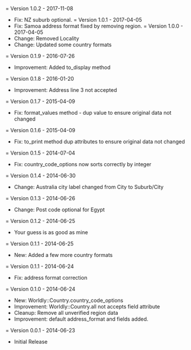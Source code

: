 = Version 1.0.2 - 2017-11-08
  * Fix: NZ suburb optional.
= Version 1.0.1 - 2017-04-05
  * Fix: Samoa address format fixed by removing region.
= Version 1.0.0 - 2017-04-05
  * Change: Removed Locality
  * Change: Updated some country formats

= Version 0.1.9 - 2016-07-26
  * Improvement: Added to_display method

= Version 0.1.8 - 2016-01-20
  * Improvement: Address line 3 not accepted

= Version 0.1.7 - 2015-04-09
  * Fix: format_values method - dup value to ensure original data not changed

= Version 0.1.6 - 2015-04-09
  * Fix: to_print method dup attributes to ensure original data not changed

= Version 0.1.5 - 2014-07-04
  * Fix: country_code_options now sorts correctly by integer

= Version 0.1.4 - 2014-06-30
  * Change: Australia city label changed from City to Suburb/City

= Version 0.1.3 - 2014-06-26
  * Change: Post code optional for Egypt

= Version 0.1.2 - 2014-06-25
  * Your guess is as good as mine

= Version 0.1.1 - 2014-06-25
  * New: Added a few more country formats

= Version 0.1.1 - 2014-06-24
  * Fix: address format correction

= Version 0.1.0 - 2014-06-24
  * New: Worldly::Country.country_code_options
  * Improvement: Worldly::Country.all not accepts field attribute
  * Cleanup: Remove all unverified region data
  * Improvement: default address_format and fields added.

= Version 0.0.1 - 2014-06-23
  * Initial Release
